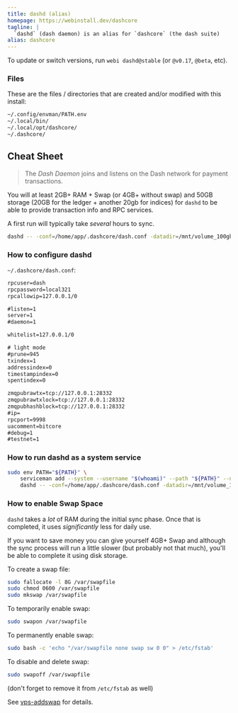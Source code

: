```yaml
---
title: dashd (alias)
homepage: https://webinstall.dev/dashcore
tagline: |
  `dashd` (dash daemon) is an alias for `dashcore` (the dash suite)
alias: dashcore
---
```


To update or switch versions, run `webi dashd@stable` (or `@v0.17`, `@beta`,
etc).

### Files

These are the files / directories that are created and/or modified with this
install:

```txt
~/.config/envman/PATH.env
~/.local/bin/
~/.local/opt/dashcore/
~/.dashcore/
```

## Cheat Sheet

> The _Dash Daemon_ joins and listens on the Dash network for payment
> transactions.

You will at least 2GB+ RAM + Swap (or 4GB+ without swap) and 50GB storage (20GB
for the ledger + another 20gb for indices) for `dashd` to be able to provide
transaction info and RPC services.

A first run will typically take _several_ hours to sync.

```bash
dashd -- -conf=/home/app/.dashcore/dash.conf -datadir=/mnt/volume_100gb/dashcore/
```

### How to configure dashd

`~/.dashcore/dash.conf`:

```txt
rpcuser=dash
rpcpassword=local321
rpcallowip=127.0.0.1/0

#listen=1
server=1
#daemon=1

whitelist=127.0.0.1/0

# light mode
#prune=945
txindex=1
addressindex=0
timestampindex=0
spentindex=0

zmqpubrawtx=tcp://127.0.0.1:28332
zmqpubrawtxlock=tcp://127.0.0.1:28332
zmqpubhashblock=tcp://127.0.0.1:28332
#ip=
rpcport=9998
uacomment=bitcore
#debug=1
#testnet=1
```

### How to run dashd as a system service

```bash
sudo env PATH="${PATH}" \
    serviceman add --system --username "$(whoami)" --path "${PATH}" --name dashd -- \
    dashd -- -conf=/home/app/.dashcore/dash.conf -datadir=/mnt/volume_100gb/dashcore/
```

### How to enable Swap Space

`dashd` takes a _lot_ of RAM during the initial sync phase. Once that is
completed, it uses _significantly_ less for daily use.

If you want to save money you can give yourself 4GB+ Swap and although the sync
process will run a little slower (but probably not that much), you'll be able to
complete it using disk storage.

To create a swap file:

```bash
sudo fallocate -l 8G /var/swapfile
sudo chmod 0600 /var/swapfile
sudo mkswap /var/swapfile
```

To temporarily enable swap:

```bash
sudo swapon /var/swapfile
```

To permanently enable swap:

```bash
sudo bash -c 'echo "/var/swapfile none swap sw 0 0" > /etc/fstab'
```

To disable and delete swap:

```bash
sudo swapoff /var/swapfile
```

(don't forget to remove it from `/etc/fstab` as well)

See [vps-addswap](/vps-addswap) for details.
